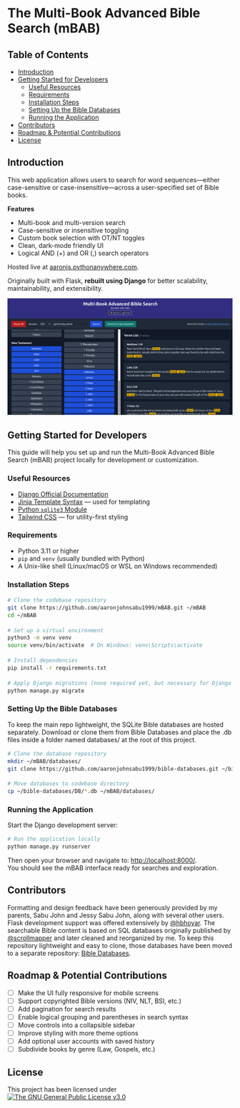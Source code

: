 # The Multi-Book Advanced Bible Search (mBAB)

## Table of Contents

- [Introduction](#introduction)  
- [Getting Started for Developers](#getting-started-for-developers)  
  - [Useful Resources](#useful-resources)  
  - [Requirements](#requirements)  
  - [Installation Steps](#installation-steps)  
  - [Setting Up the Bible Databases](#setting-up-the-bible-databases)  
  - [Running the Application](#running-the-application)  
- [Contributors](#contributors)  
- [Roadmap & Potential Contributions](#roadmap--potential-contributions)  
- [License](#license)

## Introduction

This web application allows users to search for word sequences—either case-sensitive or case-insensitive—across a user-specified set of Bible books.  

**Features**
- Multi-book and multi-version search
- Case-sensitive or insensitive toggling
- Custom book selection with OT/NT toggles
- Clean, dark-mode friendly UI
- Logical AND (+) and OR (,) search operators

Hosted live at [aaronjs.pythonanywhere.com](http://aaronjs.pythonanywhere.com/).

Originally built with Flask, **rebuilt using Django** for better scalability, maintainability, and extensibility.

![A Search Example](./mBAB.png "Searching for 'spirit' and 'holy' and 'christ' within the non-Pauline New Testament books in the English Standard Version English Bible")

## Getting Started for Developers

This guide will help you set up and run the Multi-Book Advanced Bible Search (mBAB) project locally for development or customization.

### Useful Resources

- [Django Official Documentation](https://docs.djangoproject.com/en/stable/)
- [Jinja Template Syntax](https://jinja.palletsprojects.com/en/2.11.x/templates/) — used for templating
- [Python `sqlite3` Module](https://docs.python.org/3/library/sqlite3.html)
- [Tailwind CSS](https://tailwindcss.com/docs) — for utility-first styling

### Requirements

- Python 3.11 or higher
- `pip` and `venv` (usually bundled with Python)
- A Unix-like shell (Linux/macOS or WSL on Windows recommended)

### Installation Steps

```bash
# Clone the codebase repository
git clone https://github.com/aaronjohnsabu1999/mBAB.git ~/mBAB
cd ~/mBAB

# Set up a virtual environment
python3 -m venv venv
source venv/bin/activate  # On Windows: venv\Scripts\activate

# Install dependencies
pip install -r requirements.txt

# Apply Django migrations (none required yet, but necessary for Django setup)
python manage.py migrate
```

### Setting Up the Bible Databases
To keep the main repo lightweight, the SQLite Bible databases are hosted separately.
Download or clone them from Bible Databases and place the .db files inside a folder named databases/ at the root of this project.

```bash
# Clone the database repository
mkdir ~/mBAB/databases/
git clone https://github.com/aaronjohnsabu1999/bible-databases.git ~/bible-databases/

# Move databases to codebase directory
cp ~/bible-databases/DB/*.db ~/mBAB/databases/
```

### Running the Application
Start the Django development server:

```bash
# Run the application locally
python manage.py runserver
```

Then open your browser and navigate to: [http://localhost:8000/](http://localhost:8000/).  
You should see the mBAB interface ready for searches and exploration.

## Contributors

Formatting and design feedback have been generously provided by my parents, Sabu John and Jessy Sabu John, along with several other users.
Flask development support was offered extensively by [@hbhoyar](https://github.com/hbhoyar).
The searchable Bible content is based on SQL databases originally published by [@scrollmapper](https://github.com/scrollmapper) and later cleaned and reorganized by me. To keep this repository lightweight and easy to clone, those databases have been moved to a separate repository: [Bible Databases](https://github.com/aaronjohnsabu1999/bible-databases).

## Roadmap & Potential Contributions

- [ ] Make the UI fully responsive for mobile screens
- [ ] Support copyrighted Bible versions (NIV, NLT, BSI, etc.)
- [ ] Add pagination for search results
- [ ] Enable logical grouping and parentheses in search syntax
- [ ] Move controls into a collapsible sidebar
- [ ] Improve styling with more theme options
- [ ] Add optional user accounts with saved history
- [ ] Subdivide books by genre (Law, Gospels, etc.)

## License

This project has been licensed under [![The GNU General Public License v3.0](https://www.gnu.org/graphics/gplv3-88x31.png "The GNU General Public License v3.0")](https://www.gnu.org/licenses/gpl-3.0.en.html)
